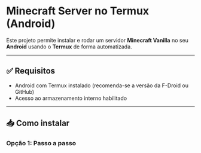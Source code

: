 # Minecraft Server no Termux (Android)

Este projeto permite instalar e rodar um servidor **Minecraft Vanilla** no seu **Android** usando o **Termux** de forma automatizada.

---

## ✅ Requisitos

- Android com Termux instalado (recomenda-se a versão da F-Droid ou GitHub)
- Acesso ao armazenamento interno habilitado

---

## 📥 Como instalar

### Opção 1: Passo a passo

```wget https://raw.githubusercontent.com/EnzoGQ/Minecraft_Termux/main/minecraft-termux-setup.sh -O minecraft-termux-setup.sh && chmod +x minecraft-termux-setup.sh && ./minecraft-termux-setup.sh
